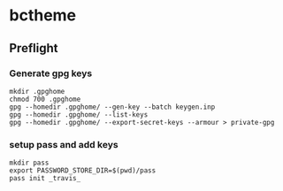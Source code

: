 # bctheme

## Preflight

### Generate gpg keys

    mkdir .gpghome
    chmod 700 .gpghome
    gpg --homedir .gpghome/ --gen-key --batch keygen.inp
    gpg --homedir .gpghome/ --list-keys
    gpg --homedir .gpghome/ --export-secret-keys --armour > private-gpg



### setup pass and add keys

    mkdir pass
    export PASSWORD_STORE_DIR=$(pwd)/pass
    pass init _travis_


